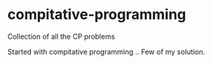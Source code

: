 # compitative-programming
Collection of all the CP problems

Started with compitative programming ..
Few of my solution.
